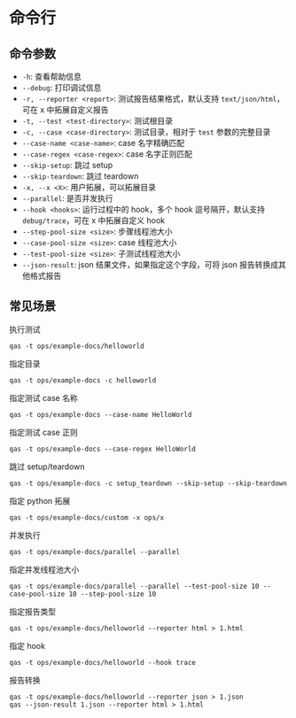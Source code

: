 # 命令行

## 命令参数

- `-h`: 查看帮助信息
- `--debug`: 打印调试信息
- `-r, --reporter <report>`: 测试报告结果格式，默认支持 `text/json/html`，可在 x 中拓展自定义报告
- `-t, --test <test-directory>`: 测试根目录
- `-c, --case <case-directory>`: 测试目录，相对于 `test` 参数的完整目录
- `--case-name <case-name>`: case 名字精确匹配
- `--case-regex <case-regex>`: case 名字正则匹配
- `--skip-setup`: 跳过 setup
- `--skip-teardown`: 跳过 teardown
- `-x, --x <X>`: 用户拓展，可以拓展目录
- `--parallel`: 是否并发执行
- `--hook <hooks>`: 运行过程中的 hook，多个 hook 逗号隔开，默认支持 `debug/trace`，可在 x 中拓展自定义 hook
- `--step-pool-size <size>`: 步骤线程池大小
- `--case-pool-size <size>`: case 线程池大小
- `--test-pool-size <size>`: 子测试线程池大小
- `--json-result`: json 结果文件，如果指定这个字段，可将 json 报告转换成其他格式报告

## 常见场景

执行测试

```shell
qas -t ops/example-docs/helloworld
```

指定目录

```shell
qas -t ops/example-docs -c helloworld
```

指定测试 case 名称

```shell
qas -t ops/example-docs --case-name HelloWorld
```
指定测试 case 正则

```shell
qas -t ops/example-docs --case-regex HelloWorld
```

跳过 setup/teardown

```shell
qas -t ops/example-docs -c setup_teardown --skip-setup --skip-teardown
```

指定 python 拓展

```shell
qas -t ops/example-docs/custom -x ops/x
```

并发执行

```shell
qas -t ops/example-docs/parallel --parallel
```

指定并发线程池大小

```shell
qas -t ops/example-docs/parallel --parallel --test-pool-size 10 --case-pool-size 10 --step-pool-size 10
```

指定报告类型

```shell
qas -t ops/example-docs/helloworld --reporter html > 1.html
```

指定 hook

```shell
qas -t ops/example-docs/helloworld --hook trace
```

报告转换

```shell
qas -t ops/example-docs/helloworld --reporter json > 1.json
qas --json-result 1.json --reporter html > 1.html
```
